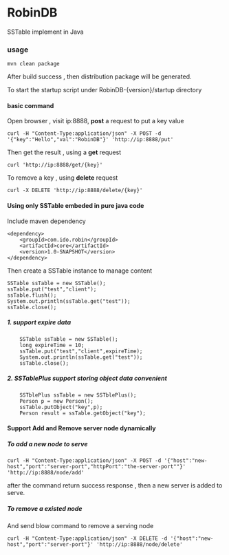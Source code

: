 # RobinDB
SSTable implement in Java


### usage
    mvn clean package 

After build success , then distribution package will be generated.

To start the startup script under RobinDB-{version}/startup directory

#### basic command

Open browser , visit ip:8888, **post** a request to put a key value

    curl -H "Content-Type:application/json" -X POST -d '{"key":"Hello","val":"RobinDB"}' 'http://ip:8888/put'

Then get the result  , using a **get** request

    curl 'http://ip:8888/get/{key}'
    
To remove a key , using **delete** request

    curl -X DELETE 'http://ip:8888/delete/{key}'
    
#### Using only SSTable embeded in pure java code

Include maven dependency

    <dependency>
        <groupId>com.ido.robin</groupId>
        <artifactId>core</artifactId>
        <version>1.0-SNAPSHOT</version>
    </dependency>


Then create a SSTable instance to manage content

    SSTable ssTable = new SSTable();
    ssTable.put("test","client");
    ssTable.flush();
    System.out.println(ssTable.get("test"));
    ssTable.close();
    
##### 1. support expire data
        SSTable ssTable = new SSTable();
        long expireTime = 10;
        ssTable.put("test","client",expireTime);
        System.out.println(ssTable.get("test"));
        ssTable.close();
##### 2. SSTablePlus support storing object data convenient
        SSTblePlus ssTable = new SSTblePlus();
        Person p = new Person();
        ssTable.putObject("key",p);
        Person result = ssTable.getObject("key");
        
#### Support Add and Remove server node dynamically

##### To add a new node to serve 

    curl -H "Content-Type:application/json" -X POST -d '{"host":"new-host","port":"server-port","httpPort":"the-server-port""}' 'http://ip:8888/node/add'
    
after the command return success response , then a new server is added to serve.

##### To remove a existed node

And send blow command to remove a serving node

    curl -H "Content-Type:application/json" -X DELETE -d '{"host":"new-host","port":"server-port"}' 'http://ip:8888/node/delete'
    




  
 